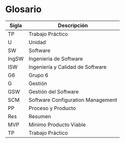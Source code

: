 # Glosario

|Sigla | Descripción|
|---|---|
|TP| Trabajo Práctico|
|U | Unidad|
|SW | Software|
|IngSW | Ingeniería de Software|
|ISW | Ingeniería y Calidad de Software|
|G6 | Grupo 6|
|G | Gestión|
|GSW | Gestión del Software|
|SCM | Software Configuration Management|
|PP | Proceso y Producto|
|Res | Resumen|
|MVP | Mínimo Producto Viable|
|TP | Trabajo Práctico|
